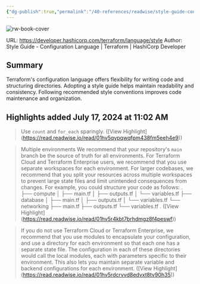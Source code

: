```yaml
---
{"dg-publish":true,"permalink":"/40-references/readwise/style-guide-configuration-language-terraform-hashi-corp-developer/","tags":["rw/articles"]}
---
```


![rw-book-cover](https://developer.hashicorp.com/og-image/terraform.jpg)
  
URL: https://developer.hashicorp.com/terraform/language/style
Author: Style Guide - Configuration Language | Terraform | HashiCorp Developer

## Summary

Terraform's configuration language offers flexibility for writing code and structuring directories. Adopting a style guide helps maintain readability and consistency. Following recommended style conventions improves code maintenance and organization.

## Highlights added July 17, 2024 at 11:02 AM
>Use `count` and `for_each` sparingly. ([View Highlight] (https://read.readwise.io/read/01hv5qypqwqfpm438fm5eeh4e9))


>Multiple environments
>We recommend that your repository's `main` branch be the source of truth for all environments. For Terraform Cloud and Terraform Enterprise users, we recommend that you use separate workspaces for each environment. For larger codebases, we recommend that you split your resources across multiple workspaces to prevent large state files and limit unintended consequences from changes. For example, you could structure your code as follows:
>.
>├── compute
>│ ├── main.tf
>│ ├── outputs.tf
>│ └── variables.tf
>├── database
>│ ├── main.tf
>│ ├── outputs.tf
>│ └── variables.tf
>└── networking
>├── main.tf
>├── outputs.tf
>└── variables.tf
>. ([View Highlight] (https://read.readwise.io/read/01hv5r4kbt7brhdmgz8f4peswf))


>If you do not use Terraform Cloud or Terraform Enterprise, we recommend that you use modules to encapsulate your configuration, and use a directory for each environment so that each one has a separate state file. The configuration in each of these directories would call the local modules, each with parameters specific to their environment. This also lets you maintain separate variable and backend configurations for each environment. ([View Highlight] (https://read.readwise.io/read/01hv5rdcrvvd8edvxt8tv90h35))


